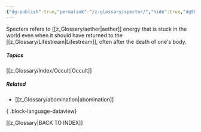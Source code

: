 ```yaml
---
{"dg-publish":true,"permalink":"/z-glossary/specter/","hide":true,"dgShowInlineTitle":true,"noteIcon":""}
---
```


Specters refers to [[z_Glossary/aether\|aether]] energy that is stuck in the world even when it should have returned to the [[z_Glossary/Lifestream\|Lifestream]], often after the death of one's body.

##### Topics
[[z_Glossary/Index/Occult\|Occult]]

##### Related
- [[z_Glossary/abomination\|abomination]]

{ .block-language-dataview}

[[z_Glossary\|BACK TO INDEX]]